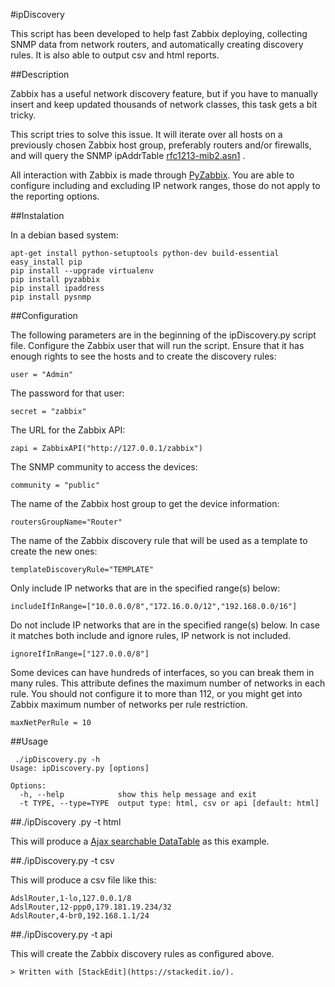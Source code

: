#ipDiscovery

This script has been developed to help fast Zabbix deploying, collecting SNMP data from network routers, and automatically creating discovery rules. It is also able to output csv and html reports.

##Description

Zabbix has a useful network discovery feature, but if you have to manually insert and keep updated thousands of network classes, this task gets a bit tricky.

This script tries to solve this issue. It will iterate over all hosts on a previously chosen Zabbix host group, preferably routers and/or firewalls, and will query the SNMP ipAddrTable [rfc1213-mib2.asn1](http://www.alvestrand.no/objectid/sources/rfc1213-mib2.asn1) .

All interaction with Zabbix is made through [PyZabbix](https://github.com/lukecyca/pyzabbix). You are able to configure including and excluding IP network ranges, those do not apply to the reporting options.

##Instalation

In a debian based system:

    apt-get install python-setuptools python-dev build-essential
    easy_install pip
    pip install --upgrade virtualenv
    pip install pyzabbix
    pip install ipaddress
    pip install pysnmp

##Configuration

The following parameters are in the beginning of the ipDiscovery.py script file. Configure the Zabbix user that will run the script. Ensure that it has enough rights to see the hosts and to create the discovery rules:

    user = "Admin"

The password for that user:

    secret = "zabbix"

The URL for the Zabbix API:

    zapi = ZabbixAPI("http://127.0.0.1/zabbix")

The SNMP community to access the devices:

    community = "public"

The name of the Zabbix host group to get the device information:

    routersGroupName="Router"
The name of the Zabbix discovery rule that will be used as a template to create the new ones:

    templateDiscoveryRule="TEMPLATE"

Only include IP networks that are in the specified range(s) below:

    includeIfInRange=["10.0.0.0/8","172.16.0.0/12","192.168.0.0/16"]

Do not include IP networks that are in the specified range(s) below. In case it matches both include and ignore rules, IP network is not included.

    ignoreIfInRange=["127.0.0.0/8"]

Some devices can have hundreds of interfaces, so you can break them in many rules. This attribute defines the maximum number of networks in each rule. You should not configure it to more than 112, or you might get into Zabbix maximum number of networks per rule restriction.

    maxNetPerRule = 10

##Usage

     ./ipDiscovery.py -h
    Usage: ipDiscovery.py [options]
    
    Options:
      -h, --help            show this help message and exit
      -t TYPE, --type=TYPE  output type: html, csv or api [default: html]
    
##./ipDiscovery .py -t html

This will produce a [Ajax searchable DataTable](https://datatables.net/examples/data_sources/ajax.html) as this example.

##./ipDiscovery.py -t csv

This will produce a csv file like this:

    AdslRouter,1-lo,127.0.0.1/8
    AdslRouter,12-ppp0,179.181.19.234/32
    AdslRouter,4-br0,192.168.1.1/24

##./ipDiscovery.py -t api

This will create the Zabbix discovery rules as configured above.



    > Written with [StackEdit](https://stackedit.io/). 










